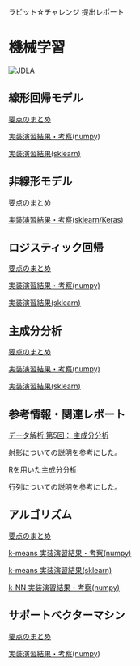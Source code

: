 ラビット☆チャレンジ 提出レポート

# 機械学習

[![JDLA](http://ai999.careers/bnr_jdla.png)](http://study-ai.com/jdla/)

## 線形回帰モデル
[要点のまとめ](./01_Linear-Regression.md)

[実装演習結果・考察(numpy)](./notebook/np_regression.ipynb)

[実装演習結果(sklearn)](./notebook/skl_regression.ipynb)

## 非線形モデル

[要点のまとめ](./02_Nonlinear-regression.md)

[実装演習結果・考察(sklearn/Keras)](./notebook/skl_nonlinear_regression.ipynb)

## ロジスティック回帰

[要点のまとめ](./03_Logistic-regression.md)

[実装演習結果・考察(numpy)](./notebook/np_logistic_regression.ipynb)

[実装演習結果(sklearn)](./notebook/skl_logistic_regression.ipynb)

## 主成分分析

[要点のまとめ](./04_PCA.md)

[実装演習結果・考察(numpy)](./notebook/np_pca.ipynb)

[実装演習結果(sklearn)](./notebook/skl_pca.ipynb)

## 参考情報・関連レポート

[データ解析 第5回： 主成分分析](http://watanabe-www.math.dis.titech.ac.jp/users/swatanab/dataan201905.pdf)

射影についての説明を参考にした。

[Rを用いた主成分分析](http://www1.tcue.ac.jp/home1/ymiyatagbt/principal.pdf)

行列についての説明を参考にした。

## アルゴリズム

[要点のまとめ](./05_Algorithm.md)

[k-means 実装演習結果・考察(numpy)](./notebook/np_kmeans.ipynb)

[k-means 実装演習結果(sklearn)](./notebook/skl_kmeans.ipynb)


[k-NN 実装演習結果・考察(numpy)](./notebook/np_knn.ipynb)


## サポートベクターマシン

[要点のまとめ](./07_SVM.md)

[実装演習結果・考察(numpy)](./notebook/np_svm.ipynb)


